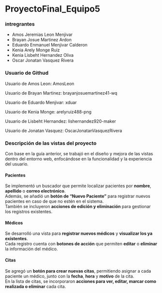 # ProyectoFinal_Equipo5
### intregrantes 
- Amos Jeremias Leon Menjivar
- Brayan Josue Martinez Ardon
- Eduardo Enmanuel Menjivar Calderon
- Kenia Arely Monge Ruiz
- Kenia Lisbeht Hernandez Oliva
- Oscar Jonatan Vasquez Rivera
### Usuario de Githud
Usuario de Amos Leon: AmosLeon

Usuario de Brayan Martinez: brayanjosuemartinez41-wq

Usuario de Eduardo Menjivar: xduar

Usuario de Kenia Monge: arelyruiz488-png

Usuario de  Lisbeht Hernandez: lishernandez920-maker

Usuario de Jonatan Vasquez: OscarJonatanVasquezRivera

### Descripción de las vistas del proyecto

Con base en la guía anterior, se trabajó en el diseño y mejora de las vistas dentro del entorno web, enfocándose en la funcionalidad y la experiencia del usuario.

#### Pacientes
Se implementó un buscador que permite localizar pacientes por **nombre**, **apellido** o **correo electrónico**.  
Además, se añadió un **botón de “Nuevo Paciente”** para registrar nuevos pacientes en caso de que no estén en el sistema.  
También se incluyeron **acciones de edición y eliminación** para gestionar los registros existentes.

#### Médicos
Se desarrolló una vista para **registrar nuevos médicos** y **visualizar los ya existentes**.  
Cada registro cuenta con **botones de acción** que permiten **editar** o **eliminar** la información del médico.

#### Citas
Se agregó un **botón para crear nuevas citas**, permitiendo asignar a cada paciente un médico, junto con la **fecha**, **hora** y **motivo** de la cita.  
En la lista de citas, se incorporaron **acciones para ver, editar, marcar como realizada o eliminar** cada cita.
